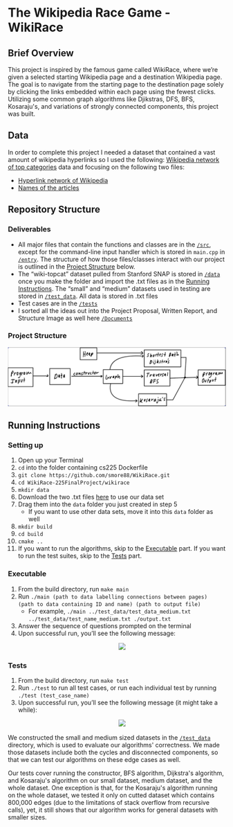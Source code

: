 # The Wikipedia Race Game - WikiRace

## Brief Overview

This project is inspired by the famous game called WikiRace, where we’re given a selected starting Wikipedia page and a destination Wikipedia page. The goal is to navigate from the starting page to the destination page solely by clicking the links embedded within each page using the fewest clicks. Utilizing some common graph algorithms like Djikstras, DFS, BFS, Kosaraju's, and variations of strongly connected components, this project was built.

## Data

In order to complete this project I needed a dataset that contained a vast amount of wikipedia hyperlinks so I used the following: [Wikipedia network of top categories](https://snap.stanford.edu/data/wiki-topcats.html) data and focusing on the following two files:

- [Hyperlink network of Wikipedia](https://snap.stanford.edu/data/wiki-topcats.txt.gz)
- [Names of the articles](https://snap.stanford.edu/data/wiki-topcats-page-names.txt.gz)


## Repository Structure

### Deliverables

- All major files that contain the functions and classes are in the [`/src`](https://github.com/smore88/WikiRace/tree/main/wikirace/src), except for the command-line input handler which is stored in `main.cpp` in [`/entry`](https://github.com/smore88/WikiRace/tree/main/wikirace/entry). The structure of how those files/classes interact with our project is outlined in the [Project Structure](#project-structure) below.
- The “wiki-topcat” dataset pulled from Stanford SNAP is stored in [`/data`](https://github.com/smore88/WikiRace/tree/main/wikirace)  once you make the folder and import the .txt files as in the [Running Instructions](#running-instructions). The “small” and “medium” datasets used in testing are stored in [`/test_data`](https://github.com/smore88/WikiRace/tree/main/wikirace/test_data). All data is stored in .txt files
- Test cases are in the [`/tests`](https://github.com/smore88/WikiRace/tree/main/wikirace/tests)
- I sorted all the ideas out into the Project Proposal, Written Report, and Structure Image as well here [`/Documents`](https://github.com/smore88/WikiRace/tree/main/Documents)

### Project Structure
<p align="center">
  <img src="./Documents/ProjectStructure.png" width="560"/>
</p>

## Running Instructions

### Setting up 
1. Open up your Terminal
2. `cd` into the folder containing cs225 Dockerfile
3. `git clone https://github.com/smore88/WikiRace.git`
4. `cd WikiRace-225FinalProject/wikirace`
5. `mkdir data`
6. Download the two .txt files [here](https://drive.google.com/drive/folders/1n6MIdoUR8Jymwy0taQ4BBBIdNCVNGVSm?usp=share_link) to use our data set
7. Drag them into the `data` folder you just created in step 5
    - If you want to use other data sets, move it into this `data` folder as well
8. `mkdir build`
9. `cd build`
10. `cmake ..`
11. If you want to run the algorithms, skip to the [Executable](#executable) part. If you want to run the test suites, skip to the [Tests](#tests) part.

### Executable
1. From the build directory, run `make main`
2. Run `./main (path to data labelling connections between pages) (path to data containing ID and name) (path to output file)`
    - For example, `./main ../test_data/test_data_medium.txt ../test_data/test_name_medium.txt ./output.txt`
3. Answer the sequence of questions prompted on the terminal
5. Upon successful run, you’ll see the following message:
      <p align="center">
        <img src="./Documents/Images/fifth.png" width="560"/>
      </p>

### Tests
1. From the build directory, run `make test`
2. Run `./test` to run all test cases, or run each individual test by running `./test (test_case_name)`
3. Upon successful run, you’ll see the following message (it might take a while):
      <p align="center">
        <img src="./Documents/Images/sixth.png" width="560"/>
      </p>

We constructed the small and medium sized datasets in the [`/test_data`](https://github.com/DylanDunham03/WikiRace-225FinalProject/tree/main/wikirace/test_data) directory, which is used to evaluate our algorithms' correctness. We made those datasets include both the cycles and disconnected components, so that we can test our algorithms on these edge cases as well. 

Our tests cover running the constructor, BFS algorithm, Dijkstra's algorithm, and Kosaraju's algorithm on our small dataset, medium dataset, and the whole dataset. One exception is that, for the Kosaraju's algorithm running on the whole dataset, we tested it only on cutted dataset which contains 800,000 edges (due to the limitations of stack overflow from recursive calls), yet, it still shows that our algorithm works for general datasets with smaller sizes.

